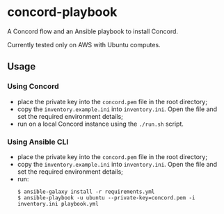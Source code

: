 # concord-playbook

A Concord flow and an Ansible playbook to install Concord.

Currently tested only on AWS with Ubuntu computes.

## Usage

### Using Concord

- place the private key into the `concord.pem` file in the root directory;
- copy the `inventory.example.ini` into `inventory.ini`. Open the file and set the required environment details;
- run on a local Concord instance using the `./run.sh` script.

### Using Ansible CLI

- place the private key into the `concord.pem` file in the root directory;
- copy the `inventory.example.ini` into `inventory.ini`. Open the file and set the required environment details;
- run:
  ```
  $ ansible-galaxy install -r requirements.yml
  $ ansible-playbook -u ubuntu --private-key=concord.pem -i inventory.ini playbook.yml
  ```

